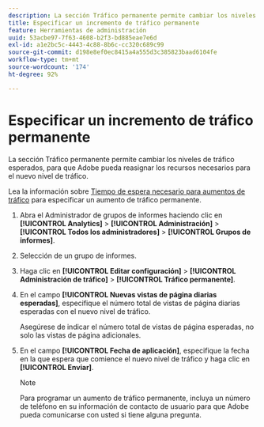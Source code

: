 ```yaml
---
description: La sección Tráfico permanente permite cambiar los niveles de tráfico esperados, para que Adobe pueda reasignar los recursos necesarios para el nuevo nivel de tráfico.
title: Especificar un incremento de tráfico permanente
feature: Herramientas de administración
uuid: 53acbe97-7f63-4608-b2f3-bd885eae7e6d
exl-id: a1e2bc5c-4443-4c88-8b6c-cc320c689c99
source-git-commit: d198e8ef0ec8415a4a555d3c385823baad6104fe
workflow-type: tm+mt
source-wordcount: '174'
ht-degree: 92%

---
```


# Especificar un incremento de tráfico permanente

La sección Tráfico permanente permite cambiar los niveles de tráfico esperados, para que Adobe pueda reasignar los recursos necesarios para el nuevo nivel de tráfico.

Lea la información sobre [Tiempo de espera necesario para aumentos de tráfico](/help/admin/c-traffic-management/traffic-lead-time.md) para especificar un aumento de tráfico permanente.

1. Abra el Administrador de grupos de informes haciendo clic en **[!UICONTROL Analytics]** > **[!UICONTROL Administración]** > **[!UICONTROL Todos los administradores]** > **[!UICONTROL Grupos de informes]**.
1. Selección de un grupo de informes.
1. Haga clic en **[!UICONTROL Editar configuración]** > **[!UICONTROL Administración de tráfico]** > **[!UICONTROL Tráfico permanente]**.
1. En el campo **[!UICONTROL Nuevas vistas de página diarias esperadas]**, especifique el número total de vistas de página diarias esperadas con el nuevo nivel de tráfico.

   Asegúrese de indicar el número total de vistas de página esperadas, no solo las vistas de página adicionales.
1. En el campo **[!UICONTROL Fecha de aplicación]**, especifique la fecha en la que espera que comience el nuevo nivel de tráfico y haga clic en **[!UICONTROL Enviar]**.

   >[!NOTE]
   >
   >Para programar un aumento de tráfico permanente, incluya un número de teléfono en su información de contacto de usuario para que Adobe pueda comunicarse con usted si tiene alguna pregunta.
